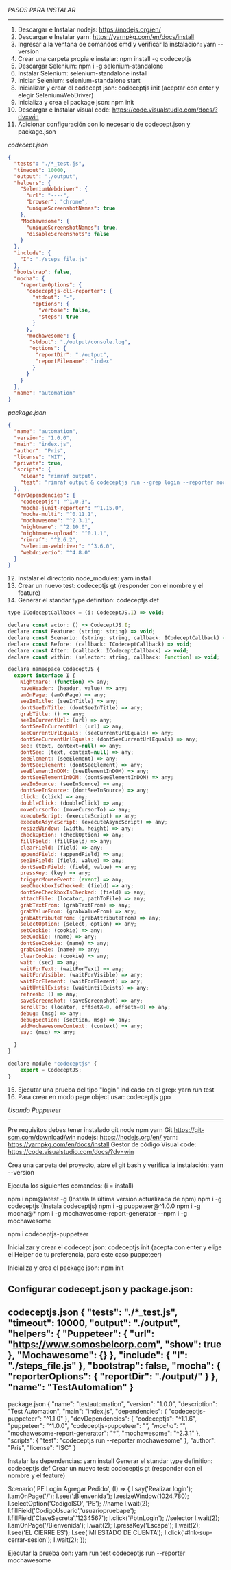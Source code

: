 
*PASOS PARA INSTALAR*

***      
1. Descargar e Instalar nodejs: https://nodejs.org/en/ 
2. Descargar e Instalar yarn: https://yarnpkg.com/en/docs/install
3. Ingresar a la ventana de comandos cmd y verificar la instalación: yarn --version
4. Crear una carpeta propia e instalar: npm install -g codeceptjs 
5. Descargar Selenium: npm i -g selenium-standalone 
6. Instalar Selenium: selenium-standalone install
7. Iniciar Selenium: selenium-standalone start
8. Inicializar y crear el codecept json: codeceptjs init (aceptar con enter y elegir SeleniumWebDriver)
9. Inicializa y crea el package json: npm init 
10. Descargar e Instalar visual code: https://code.visualstudio.com/docs/?dv=win
11. Adicionar configuración con lo necesario de codecept.json y package.json

*codecept.json*

```json
{
  "tests": "./*_test.js",
  "timeout": 10000,
  "output": "./output",
  "helpers": {
    "SeleniumWebdriver": {
      "url": "----",
      "browser": "chrome",
      "uniqueScreenshotNames": true
    },
    "Mochawesome": {
      "uniqueScreenshotNames": true,
      "disableScreenshots": false
    }
  },
  "include": {
    "I": "./steps_file.js"
  },
  "bootstrap": false,
  "mocha": {
    "reporterOptions": {
      "codeceptjs-cli-reporter": {
        "stdout": "-",
        "options": {
          "verbose": false,
          "steps": true
        }
      },
      "mochawesome": {
       "stdout": "./output/console.log",
       "options": {
         "reportDir": "./output",
         "reportFilename": "index"
        }
      }
    }
  },
  "name": "automation"
}
```
*package.json*

```json
{
  "name": "automation",
  "version": "1.0.0",
  "main": "index.js",
  "author": "Pris",
  "license": "MIT",
  "private": true,
  "scripts": {
    "clean": "rimraf output",
    "test": "rimraf output & codeceptjs run --grep login --reporter mocha-multi"
  },
  "devDependencies": {
    "codeceptjs": "^1.0.3",
    "mocha-junit-reporter": "^1.15.0",
    "mocha-multi": "^0.11.1",
    "mochawesome": "^2.3.1",
    "nightmare": "^2.10.0",
    "nightmare-upload": "^0.1.1",
    "rimraf": "^2.6.2",
    "selenium-webdriver": "^3.6.0",
    "webdriverio": "^4.8.0"
  }
}
```
12. Instalar el directorio node_modules: yarn install 
13. Crear un nuevo test: codeceptjs gt (responder con el nombre y el feature)
14. Generar el standar type definition: codeceptjs def

```js
type ICodeceptCallback = (i: CodeceptJS.I) => void;

declare const actor: () => CodeceptJS.I;
declare const Feature: (string: string) => void;
declare const Scenario: (string: string, callback: ICodeceptCallback) => void;
declare const Before: (callback: ICodeceptCallback) => void;
declare const After: (callback: ICodeceptCallback) => void;
declare const within: (selector: string, callback: Function) => void;

declare namespace CodeceptJS {
  export interface I {
    Nightmare: (function) => any; 
    haveHeader: (header, value) => any; 
    amOnPage: (amOnPage) => any; 
    seeInTitle: (seeInTitle) => any; 
    dontSeeInTitle: (dontSeeInTitle) => any; 
    grabTitle: () => any; 
    seeInCurrentUrl: (url) => any; 
    dontSeeInCurrentUrl: (url) => any; 
    seeCurrentUrlEquals: (seeCurrentUrlEquals) => any; 
    dontSeeCurrentUrlEquals: (dontSeeCurrentUrlEquals) => any; 
    see: (text, context=null) => any; 
    dontSee: (text, context=null) => any; 
    seeElement: (seeElement) => any; 
    dontSeeElement: (dontSeeElement) => any; 
    seeElementInDOM: (seeElementInDOM) => any; 
    dontSeeElementInDOM: (dontSeeElementInDOM) => any; 
    seeInSource: (seeInSource) => any; 
    dontSeeInSource: (dontSeeInSource) => any; 
    click: (click) => any; 
    doubleClick: (doubleClick) => any; 
    moveCursorTo: (moveCursorTo) => any; 
    executeScript: (executeScript) => any; 
    executeAsyncScript: (executeAsyncScript) => any; 
    resizeWindow: (width, height) => any; 
    checkOption: (checkOption) => any; 
    fillField: (fillField) => any; 
    clearField: (field) => any; 
    appendField: (appendField) => any; 
    seeInField: (field, value) => any; 
    dontSeeInField: (field, value) => any; 
    pressKey: (key) => any; 
    triggerMouseEvent: (event) => any; 
    seeCheckboxIsChecked: (field) => any; 
    dontSeeCheckboxIsChecked: (field) => any; 
    attachFile: (locator, pathToFile) => any; 
    grabTextFrom: (grabTextFrom) => any; 
    grabValueFrom: (grabValueFrom) => any; 
    grabAttributeFrom: (grabAttributeFrom) => any; 
    selectOption: (select, option) => any; 
    setCookie: (cookie) => any; 
    seeCookie: (name) => any; 
    dontSeeCookie: (name) => any; 
    grabCookie: (name) => any; 
    clearCookie: (cookie) => any; 
    wait: (sec) => any; 
    waitForText: (waitForText) => any; 
    waitForVisible: (waitForVisible) => any; 
    waitForElement: (waitForElement) => any; 
    waitUntilExists: (waitUntilExists) => any; 
    refresh: () => any; 
    saveScreenshot: (saveScreenshot) => any; 
    scrollTo: (locator, offsetX=0, offsetY=0) => any; 
    debug: (msg) => any; 
    debugSection: (section, msg) => any; 
    addMochawesomeContext: (context) => any; 
    say: (msg) => any; 

  }
}

declare module "codeceptjs" {
    export = CodeceptJS;
}
```
15. Ejecutar una prueba del tipo "login" indicado en el grep: yarn run test
16. Para crear en modo page object usar: codeceptjs gpo


*Usando Puppeteer*

***    
Pre requisitos debes tener instalado git node npm yarn
Git https://git-scm.com/download/win
nodejs: https://nodejs.org/en/
yarn: https://yarnpkg.com/en/docs/install
Gestor de código Visual code: https://code.visualstudio.com/docs/?dv=win

Crea una carpeta del proyecto, abre el git bash y verifica la instalación: 
<micarpeta>yarn --version

Ejecuta los siguientes comandos: (i = install)

npm i npm@latest -g   (Instala la última versión actualizada de npm)
npm i -g codeceptjs   (Instala codeceptjs)
npm i -g puppeteer@^1.0.0 
npm i -g mocha@* 
npm i -g mochawesome-report-generator 
--npm i -g mochawesome

npm i codeceptjs-puppeteer

Inicializar y crear el codecept json: 
codeceptjs init (acepta con enter y elige el Helper de tu preferencia, para este caso puppeteer)

Inicializa y crea el package json: 
npm init

Configurar codecept.json y package.json:
------
codeceptjs.json
{
  "tests": "./*_test.js",
  "timeout": 10000,
  "output": "./output",
  "helpers": {
    "Puppeteer": {
      "url": "https://www.somosbelcorp.com",
      "show": true
    },
    "Mochawesome": {}
  },
  "include": {
    "I": "./steps_file.js"
  },
  "bootstrap": false,
  "mocha": {
    "reporterOptions": {
      "reportDir": "./output/"
    }
  },
  "name": "TestAutomation"
}
------
package.json
{
  "name": "testautomation",
  "version": "1.0.0",
  "description": "Test Automation",
  "main": "index.js",
  "dependencies": {
    "codeceptjs-puppeteer": "^1.1.0"
  },
  "devDependencies": {
    "codeceptjs": "^1.1.6",
    "puppeteer": "^1.0.0",
    "codeceptjs-puppeteer": "*",
    "mocha": "*",
    "mochawesome-report-generator": "*",
    "mochawesome": "^2.3.1"
  },
  "scripts": {
    "test": "codeceptjs run --reporter mochawesome"
  },
  "author": "Pris",
  "license": "ISC"
}

Instalar las dependencias: 
yarn install
Generar el standar type definition: 
codeceptjs def
Crear un nuevo test: 
codeceptjs gt (responder con el nombre y el feature)


Scenario('PE Login Agregar Pedido', (I) => {
    I.say('Realizar login');
    I.amOnPage('/');
    I.see('¡Bienvenida');
    I.resizeWindow(1024,780);
    I.selectOption('CodigoISO', 'PE'); //name
    I.wait(2);
    I.fillField('CodigoUsuario','usuariopruebape');
    I.fillField('ClaveSecreta','1234567');
    I.click('#btnLogin'); //selector
    I.wait(2);
    I.amOnPage('/Bienvenida');
    I.wait(2);
    I.pressKey('Escape');
    I.wait(2);
    I.see('EL CIERRE ES');
    I.see('MI ESTADO DE CUENTA');
    I.click('#lnk-sup-cerrar-sesion');
    I.wait(2);
});

Ejecutar la prueba con: 
yarn run test
codeceptjs run --reporter mochawesome
